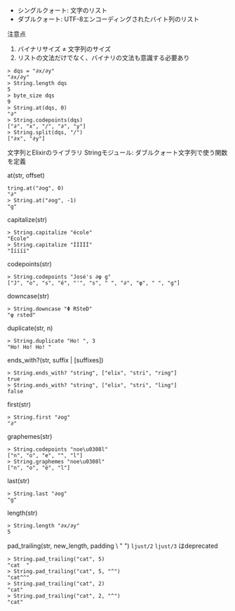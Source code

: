 - シングルクォート: 文字のリスト
- ダブルクォート: UTF-8エンコーディングされたバイト列のリスト

注意点

1. バイナリサイズ ≠ 文字列のサイズ
2. リストの文法だけでなく、バイナリの文法も意識する必要あり

```
> dqs = "∂x/∂y"
"∂x/∂y"
> String.length dqs
5
> byte_size dqs
9
> String.at(dqs, 0)
"∂"
> String.codepoints(dqs)
["∂", "x", "/", "∂", "y"]
> String.split(dqs, "/")
["∂x", "∂y"]
```

文字列とElixirのライブラリ
Stringモジュール: ダブルクォート文字列で使う関数を定義

at(str, offset)

```
tring.at("∂og", 0)
"∂"
> String.at("∂og", -1)
"g"
```

capitalize(str)

```
> String.capitalize "école"
"École"
> String.capitalize "ÍÍÍÍÍ"
"Ííííí"
```

codepoints(str)

```
> String.codepoints "José's ∂φ g"
["J", "o", "s", "é", "'", "s", " ", "∂", "φ", " ", "g"]
```

downcase(str)

```
> String.downcase "Φ RSteD"
"φ rsted"
```

duplicate(str, n)

```
> String.duplicate "Ho! ", 3
"Ho! Ho! Ho! "
```

ends_with?(str, suffix | [suffixes])

```
> String.ends_with? "string", ["elix", "stri", "ring"]
true
> String.ends_with? "string", ["elix", "stri", "ling"]
false
```

first(str)

```
> String.first "∂og"
"∂"
```

graphemes(str)

```
> String.codepoints "noe\u0308l"
["n", "o", "e", "̈", "l"]
> String.graphemes "noe\u0308l"
["n", "o", "ë", "l"]
```

last(str)

```
> String.last "∂og"
"g"
```

length(str)

```
> String.length "∂x/∂y"
5
```

pad_trailing(str, new_length, padding \\ " ")
`ljust/2` `ljust/3` はdeprecated

```
> String.pad_trailing("cat", 5)
"cat  "
> String.pad_trailing("cat", 5, "^")
"cat^^"
> String.pad_trailing("cat", 2)
"cat"
> String.pad_trailing("cat", 2, "^")
"cat"
```

